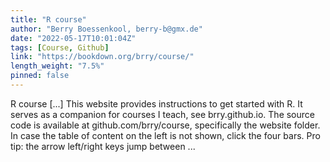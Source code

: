 ```yaml
---
title: "R course"
author: "Berry Boessenkool, berry-b@gmx.de"
date: "2022-05-17T10:01:04Z"
tags: [Course, Github]
link: "https://bookdown.org/brry/course/"
length_weight: "7.5%"
pinned: false
---
```


R course [...] This website provides instructions to get started with R.
It serves as a companion for courses I teach, see brry.github.io.
The source code is available at github.com/brry/course,
specifically the website folder. In case the table of content on the left is not shown, click the four bars. Pro tip: the arrow left/right keys jump between ...
